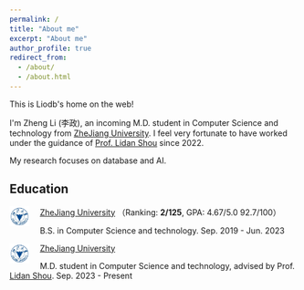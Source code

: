 ```yaml
---
permalink: /
title: "About me"
excerpt: "About me"
author_profile: true
redirect_from: 
  - /about/
  - /about.html
---
```

This is Liodb's home on the web!

I'm Zheng Li (李政), an incoming M.D. student in Computer Science and technology from [ZheJiang University](https://www.zju.edu.cn/english/). I feel very fortunate to have worked under the guidance of [Prof. Lidan Shou](https://person.zju.edu.cn/should#0) since 2022.

My research focuses on database and AI.

## Education

<img src="../images/zju.png" alt="zju" style="zoom:8%; float: left" />&emsp; [ZheJiang University](https://www.zju.edu.cn/english/) （Ranking: **2/125**, GPA: 4.67/5.0 92.7/100）

&emsp; B.S. in Computer Science and technology. Sep. 2019 - Jun. 2023

<img src="../images/zju.png" alt="zju" style="zoom:8%; float: left" />&emsp; [ZheJiang University](https://www.zju.edu.cn/english/)

&emsp; M.D. student in Computer Science and technology, advised by Prof. [Lidan Shou](https://person.zju.edu.cn/should#0). Sep. 2023 - Present

<!-- ## Publications -->
